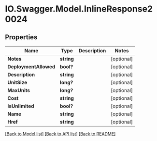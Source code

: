# IO.Swagger.Model.InlineResponse20024
## Properties

Name | Type | Description | Notes
------------ | ------------- | ------------- | -------------
**Notes** | **string** |  | [optional] 
**DeploymentAllowed** | **bool?** |  | [optional] 
**Description** | **string** |  | [optional] 
**UnitSize** | **long?** |  | [optional] 
**MaxUnits** | **long?** |  | [optional] 
**Cost** | **string** |  | [optional] 
**IsUnlimited** | **bool?** |  | [optional] 
**Name** | **string** |  | [optional] 
**Href** | **string** |  | [optional] 

[[Back to Model list]](../README.md#documentation-for-models) [[Back to API list]](../README.md#documentation-for-api-endpoints) [[Back to README]](../README.md)

